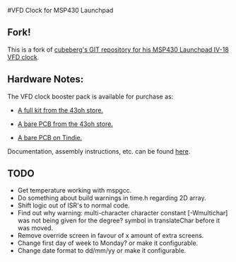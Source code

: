 #VFD Clock for MSP430 Launchpad

## Fork!
This is a fork of [cubeberg's GIT repository for his MSP430 Launchpad IV-18
VFD clock](https://github.com/cubeberg/Clock).

## Hardware Notes:
The VFD clock booster pack is available for purchase as:
* [A full kit from the 43oh store.](
   http://store.43oh.com/index.php?route=product/product&manufacturer_id=12&product_id=95)

* [A bare PCB from the 43oh store.](
   http://store.43oh.com/index.php?route=product/product&manufacturer_id=12&product_id=101)

* [A bare PCB on Tindie.](
   https://www.tindie.com/products/cubeberg/iv-18-vfd-clock-bare-pcb-launchpad-booster/)

Documentation, assembly instructions, etc. can be found [here](
http://forum.43oh.com/topic/2487-siv-18-vfd-clock-booster-pack/).

## TODO
* Get temperature working with mspgcc.
* Do something about build warnings in time.h regarding 2D array.
* Shift logic out of ISR's to normal code.
* Find out why warning: multi-character character constant [-Wmultichar] was
  not being given for the degree? symbol in translateChar before it was moved.
* Remove override screen in favour of x amount of extra screens.
* Change first day of week to Monday? or make it configurable.
* Change date format to dd/mm/yy or make it configurable.
